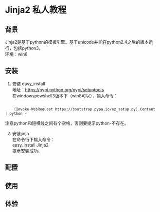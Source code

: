 # Jinja2 私人教程

## 背景
Jinja2是基于python的模板引擎。基于unicode并能在python2.4之后的版本运行，包括python3。  
环境：win8

## 安装
1. 安装 easy_install  
地址：https://pypi.python.org/pypi/setuptools  
在windowspowshell3版本下（win8可以），输入命令：  
<pre><code>
    (Invoke-WebRequest https://bootstrap.pypa.io/ez_setup.py).Content | python -  
</pre></code>
注意python和短横线之间有个空格，否则要提示python-不存在。  

2. 安装jinja  
在命令行下输入命令：  
    easy_install Jinja2  
提示安装成功。

## 配置

## 使用

## 体验

